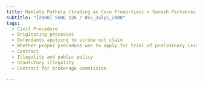 ```yaml
---
title: Hemlata Pathela (trading as Coco Properties) v Suresh Partabrai and Another
subtitle: "[2000] SGHC 126 / 05\_July\_2000"
tags:
  - Civil Procedure
  - Originating processes
  - Defendants applying to strike out claim
  - Whether proper procedure was to apply for trial of preliminary issue
  - Contract
  - Illegality and public policy
  - Staututory illegality
  - Contract for brokerage commission

---
```


